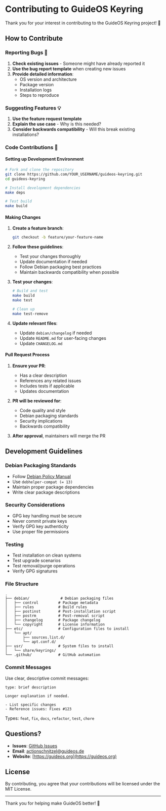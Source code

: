 # Contributing to GuideOS Keyring

Thank you for your interest in contributing to the GuideOS Keyring project! 🎉

## How to Contribute

### Reporting Bugs 🐛

1. **Check existing issues** - Someone might have already reported it
2. **Use the bug report template** when creating new issues
3. **Provide detailed information**:
   - OS version and architecture
   - Package version
   - Installation logs
   - Steps to reproduce

### Suggesting Features 💡

1. **Use the feature request template**
2. **Explain the use case** - Why is this needed?
3. **Consider backwards compatibility** - Will this break existing installations?

### Code Contributions 🔧

#### Setting up Development Environment

```bash
# Fork and clone the repository
git clone https://github.com/YOUR_USERNAME/guideos-keyring.git
cd guideos-keyring

# Install development dependencies
make deps

# Test build
make build
```

#### Making Changes

1. **Create a feature branch**:
   ```bash
   git checkout -b feature/your-feature-name
   ```

2. **Follow these guidelines**:
   - Test your changes thoroughly
   - Update documentation if needed
   - Follow Debian packaging best practices
   - Maintain backwards compatibility when possible

3. **Test your changes**:
   ```bash
   # Build and test
   make build
   make test
   
   # Clean up
   make test-remove
   ```

4. **Update relevant files**:
   - Update `debian/changelog` if needed
   - Update `README.md` for user-facing changes
   - Update `CHANGELOG.md`

#### Pull Request Process

1. **Ensure your PR**:
   - Has a clear description
   - References any related issues
   - Includes tests if applicable
   - Updates documentation

2. **PR will be reviewed for**:
   - Code quality and style
   - Debian packaging standards
   - Security implications
   - Backwards compatibility

3. **After approval**, maintainers will merge the PR

## Development Guidelines

### Debian Packaging Standards

- Follow [Debian Policy Manual](https://www.debian.org/doc/debian-policy/)
- Use `debhelper-compat (= 13)`
- Maintain proper package dependencies
- Write clear package descriptions

### Security Considerations

- GPG key handling must be secure
- Never commit private keys
- Verify GPG key authenticity
- Use proper file permissions

### Testing

- Test installation on clean systems
- Test upgrade scenarios  
- Test removal/purge operations
- Verify GPG signatures

### File Structure

```
.
├── debian/              # Debian packaging files
│   ├── control         # Package metadata
│   ├── rules           # Build rules
│   ├── postinst        # Post-installation script
│   ├── postrm          # Post-removal script
│   ├── changelog       # Package changelog
│   └── copyright       # License information
├── etc/                # Configuration files to install
│   └── apt/
│       ├── sources.list.d/
│       └── apt.conf.d/
├── usr/                # System files to install
│   └── share/keyrings/
└── .github/            # GitHub automation
```

### Commit Messages

Use clear, descriptive commit messages:

```
type: brief description

Longer explanation if needed.

- List specific changes
- Reference issues: Fixes #123
```

Types: `feat`, `fix`, `docs`, `refactor`, `test`, `chore`

## Questions?

- **Issues**: [GitHub Issues](https://github.com/GuideOS/guideos-keyring/issues)
- **Email**: actionschnitzel@guideos.de
- **Website**: [https://guideos.org](https://guideos.org)

## License

By contributing, you agree that your contributions will be licensed under the MIT License.

---

Thank you for helping make GuideOS better! 🚀